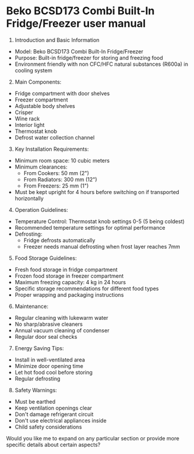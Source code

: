 # Beko BCSD173 Combi Built-In Fridge/Freezer user manual

1. Introduction and Basic Information
- Model: Beko BCSD173 Combi Built-In Fridge/Freezer
- Purpose: Built-in fridge/freezer for storing and freezing food
- Environment friendly with non CFC/HFC natural substances (R600a) in cooling system

2. Main Components:
- Fridge compartment with door shelves
- Freezer compartment
- Adjustable body shelves
- Crisper
- Wine rack
- Interior light
- Thermostat knob
- Defrost water collection channel

3. Key Installation Requirements:
- Minimum room space: 10 cubic meters
- Minimum clearances:
  - From Cookers: 50 mm (2")
  - From Radiators: 300 mm (12")
  - From Freezers: 25 mm (1")
- Must be kept upright for 4 hours before switching on if transported horizontally

4. Operation Guidelines:
- Temperature Control: Thermostat knob settings 0-5 (5 being coldest)
- Recommended temperature settings for optimal performance
- Defrosting: 
  - Fridge defrosts automatically
  - Freezer needs manual defrosting when frost layer reaches 7mm

5. Food Storage Guidelines:
- Fresh food storage in fridge compartment
- Frozen food storage in freezer compartment
- Maximum freezing capacity: 4 kg in 24 hours
- Specific storage recommendations for different food types
- Proper wrapping and packaging instructions

6. Maintenance:
- Regular cleaning with lukewarm water
- No sharp/abrasive cleaners
- Annual vacuum cleaning of condenser
- Regular door seal checks

7. Energy Saving Tips:
- Install in well-ventilated area
- Minimize door opening time
- Let hot food cool before storing
- Regular defrosting

8. Safety Warnings:
- Must be earthed
- Keep ventilation openings clear
- Don't damage refrigerant circuit
- Don't use electrical appliances inside
- Child safety considerations

Would you like me to expand on any particular section or provide more specific details about certain aspects?
